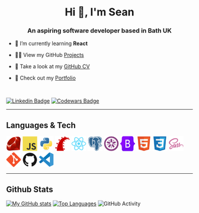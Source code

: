 <h1 align="center">Hi 👋, I'm Sean</h1>
<h3 align="center">An aspiring software developer based in Bath UK</h3>

- 🌱 I’m currently learning **React**

- 👨‍💻 View my GitHub [Projects](https://github.com/SeanEmmers?tab=repositories)

- 📄 Take a look at my [GitHub CV](https://github.com/SeanEmmers/CV)

- 💼 Check out my [Portfolio](https://portfolio-cyan-two-78.vercel.app/)

<br/>

[![Linkedin Badge](https://img.shields.io/badge/Sean%20Phillips-blue?style=social&logo=linkedin&logoColor=blue&link=https://www.linkedin.com/in/sean-phillips-b62a3621a//)](https://www.linkedin.com/in/sean-phillips-b62a3621a/)
[![Codewars Badge](https://www.codewars.com/users/SeanEmmers/badges/micro)](https://www.codewars.com/users/SeanEmmers)

---
## Languages & Tech

<img src="https://raw.githubusercontent.com/devicons/devicon/master/icons/ruby/ruby-original.svg" alt="ruby" width="40" height="40"/> <img 
src="https://raw.githubusercontent.com/devicons/devicon/master/icons/javascript/javascript-original.svg" alt="javascript" width="40" height="40"/> <img             src="https://raw.githubusercontent.com/devicons/devicon/master/icons/python/python-original.svg" alt="python" width="40" height="40"/> <img src="https://raw.githubusercontent.com/devicons/devicon/master/icons/rails/rails-plain.svg" alt="rails" width="40" height="40"/> <img src="https://raw.githubusercontent.com/devicons/devicon/master/icons/react/react-original.svg" alt="react" width="40" height="40"/> <img src="https://raw.githubusercontent.com/devicons/devicon/master/icons/postgresql/postgresql-plain.svg" alt="postgresql" width="40" height="40"/> <img src="https://raw.githubusercontent.com/devicons/devicon/master/icons/jasmine/jasmine-plain.svg" alt="jasmine" width="40" height="40"/> <img 
src="https://raw.githubusercontent.com/devicons/devicon/master/icons/bootstrap/bootstrap-original.svg" alt="bootstrap" width="40" height="40"/> <img
src="https://raw.githubusercontent.com/devicons/devicon/master/icons/html5/html5-original.svg" alt="html5" width="40" height="40"/> <img src="https://raw.githubusercontent.com/devicons/devicon/master/icons/css3/css3-original.svg" alt="css3" width="40" height="40"/> <img src="https://raw.githubusercontent.com/devicons/devicon/master/icons/sass/sass-original.svg" alt="sass" width="40" height="40"/> <img src="https://raw.githubusercontent.com/devicons/devicon/master/icons/git/git-original.svg" alt="git" width="40" height="40"/> <img src="https://raw.githubusercontent.com/devicons/devicon/master/icons/github/github-original.svg" alt="github" width="40" height="40"/> <img src="https://raw.githubusercontent.com/devicons/devicon/master/icons/vscode/vscode-original.svg" alt="vscode" width="40" height="40"/>

---

## Github Stats

[![My GitHub stats](https://github-readme-stats.vercel.app/api?username=SeanEmmers&count_private=true&theme=onedark&hide_border=true)](https://github.com/SeanEmmers/github-readme-stats)
[![Top Languages](https://github-readme-stats.vercel.app/api/top-langs/?username=SeanEmmers&layout=compact&theme=onedark&hide_border=true)](https://github.com/SeanEmmers/github-readme-stats)
![GitHub Activity](https://github-readme-streak-stats.herokuapp.com/?user=SeanEmmers&theme=onedark&hide_border=true)

